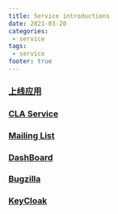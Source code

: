 ```yaml
---
title: Service introductions
date: 2021-03-20
categories:
 - service
tags:
 - service
footer: true
---
```

### [上线应用](/service/app)
### [CLA Service](/service/cla)
### [Mailing List](/service/mailinglist)
### [DashBoard](/service/dashboard)
### [Bugzilla](/service/bugzilla)
### [KeyCloak](/service/keycloak)

